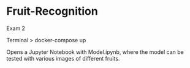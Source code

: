 # Fruit-Recognition
Exam 2

Terminal > docker-compose up

Opens a Jupyter Notebook with Model.ipynb, where the model can be tested with various images of different fruits.
